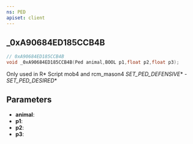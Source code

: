 ```yaml
---
ns: PED
apiset: client
---
```

## _0xA90684ED185CCB4B

```c
// 0xA90684ED185CCB4B
void _0xA90684ED185CCB4B(Ped animal,BOOL p1,float p2,float p3);
```

Only used in R* Script mob4 and rcm_mason4
_SET_PED_DEFENSIVE_* - _SET_PED_DESIRED_*

## Parameters
* **animal**:
* **p1**:
* **p2**:
* **p3**:



